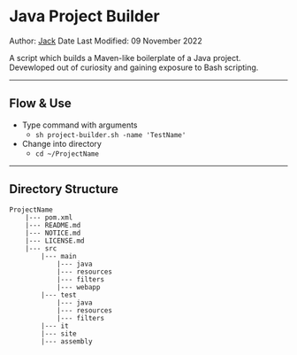 # Java Project Builder
Author: [Jack](https://github.com/j-a-c-k-goes)
Date Last Modified: 09 November 2022

A script which builds a Maven-like boilerplate of a Java project. Devewloped out of curiosity and gaining exposure to Bash scripting. 

---

## Flow & Use

* Type command with arguments
	- `sh project-builder.sh -name 'TestName'`
* Change into directory
	- `cd ~/ProjectName`

---

## Directory Structure

```
ProjectName
	|--- pom.xml
	|--- README.md
	|--- NOTICE.md
	|--- LICENSE.md
	|--- src
		|--- main
			|--- java
			|--- resources
			|--- filters
			|--- webapp
		|--- test
			|--- java
			|--- resources
			|--- filters
		|--- it
		|--- site
		|--- assembly
```
